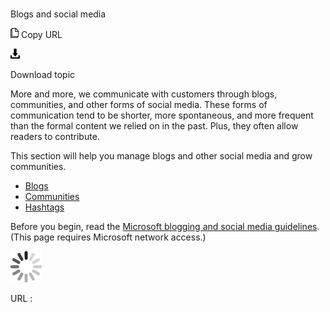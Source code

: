 # 

Blogs and social media

![Copy URL](media/social-mediablogs-social-media/Copy.png)
Copy URL

![Download](media/social-mediablogs-social-media/Download.png)

Download topic

More
and more, we communicate with customers through blogs,
communities, and other forms of social media. These forms of
communication tend to be shorter, more spontaneous, and
more frequent than the formal content we relied on in the
past. Plus, they often allow readers to contribute. 

This section will help you manage blogs and other social media and grow communities.

  - [Blogs](https://worldready.cloudapp.net/Styleguide/Read?id=2700&topicid=36387)
  - [Communities](https://worldready.cloudapp.net/Styleguide/Read?id=2700&topicid=36388)
  - [Hashtags](https://worldready.cloudapp.net/Styleguide/Read?id=2700&topicid=39581)

Before you begin, read the [Microsoft blogging and social media guidelines](https://microsoft.sharepoint.com/sites/LCAWeb/Home/Marketing/Social-Media/Social-Media-Guidelines). (This page requires Microsoft network access.)

![In progress](media/social-mediablogs-social-media/activity-large.gif)

URL :
